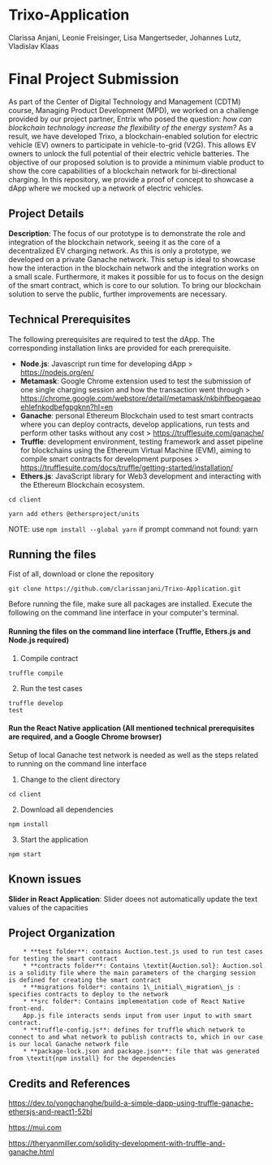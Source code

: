 # Trixo-Application
Clarissa Anjani, Leonie Freisinger, Lisa Mangertseder, Johannes Lutz, Vladislav Klaas

# Final Project Submission
As part of the Center of Digital Technology and Management (CDTM) course, Managing Product Development (MPD), we worked on a challenge provided by our project partner, Entrix who posed the question: *how can blockchain technology increase the flexibility of the energy system?* As a result, we have developed Trixo, a blockchain-enabled solution for electric vehicle (EV) owners to participate in vehicle-to-grid (V2G). This allows EV owners to unlock the full potential of their electric vehicle batteries. The objective of our proposed solution is to provide a minimum viable product to show the core capabilities of a blockchain network for bi-directional charging. In this repository, we provide a proof of concept to showcase a dApp where we mocked up a network of electric vehicles.

## Project Details
**Description**: The focus of our prototype is to demonstrate the role and integration of the blockchain network, seeing it as the core of a decentralized EV charging network. As this is only a prototype, we developed on a private Ganache network. This setup is ideal to showcase how the interaction in the blockchain network and the integration works on a small scale. Furthermore, it makes it possible for us to focus on the design of the smart contract, which is core to our solution. To bring our blockchain solution to serve the public, further improvements are necessary.

## Technical Prerequisites
The following prerequisites are required to test the dApp. The corresponding installation links are provided for each prerequisite. 
* **Node.js**: Javascript run time for developing dApp > https://nodejs.org/en/
* **Metamask**: Google Chrome extension used to test the submission of one single charging session and how the transaction went through > https://chrome.google.com/webstore/detail/metamask/nkbihfbeogaeaoehlefnkodbefgpgknn?hl=en
* **Ganache**: personal Ethereum Blockchain used to test smart contracts where you can deploy contracts, develop applications, run tests and perform other tasks without any cost > https://trufflesuite.com/ganache/
* **Truffle**: development environment, testing framework and asset pipeline for blockchains using the Ethereum Virtual Machine (EVM), aiming to compile smart contracts for development purposes > https://trufflesuite.com/docs/truffle/getting-started/installation/
* **Ethers.js**: JavaScript library for Web3 development and interacting with the Ethereum Blockchain ecosystem.
```
cd client
```
```
yarn add ethers @ethersproject/units
```
NOTE: use ```npm install --global yarn``` if prompt command not found: yarn


## Running the files
Fist of all, download or clone the repository
```
git clone https://github.com/clarissanjani/Trixo-Application.git
```

Before running the file, make sure all packages are installed. Execute the following on the command line interface in your computer's terminal. 

#### Running the files on the command line interface (Truffle, Ethers.js and Node.js required)
1. Compile contract

```
truffle compile
```

2. Run the test cases

```
truffle develop
test
```

#### Run the React Native application (All mentioned technical prerequisites are required, and a Google Chrome browser)
Setup of local Ganache test network is needed as well as the steps related to running on the command line interface
1. Change to the client directory

```
cd client
```

2. Download all dependencies

```
npm install
```

3. Start the application

```
npm start
```

## Known issues
**Slider in React Application**: Slider doees not automatically update the text values of the capacities

## Project Organization

        * **test folder**: contains Auction.test.js used to run test cases for testing the smart contract
        * **contracts folder**: Contains \textit{Auction.sol}: Auction.sol is a solidity file where the main parameters of the charging session is defined for creating the smart contract
        * **migrations folder*: contains 1\_initial\_migration\_js : specifies contracts to deploy to the network
        * **src folder*: Contains implementation code of React Native front-end.
        App.js file interacts sends input from user input to with smart contract.
        * **truffle-config.js**: defines for truffle which network to connect to and what network to publish contracts to, which in our case is our local Ganache network file
        * **package-lock.json and package.json**: file that was generated from \textit{npm install} for the dependencies


## Credits and References
https://dev.to/yongchanghe/build-a-simple-dapp-using-truffle-ganache-ethersjs-and-react1-52bl

https://mui.com

https://theryanmiller.com/solidity-development-with-truffle-and-ganache.html
